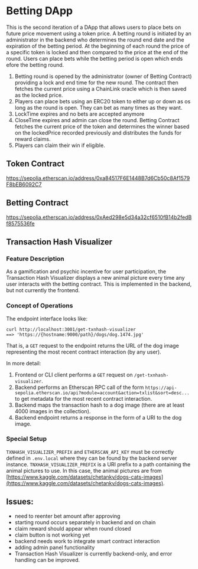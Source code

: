 # Betting DApp
This is the second iteration of a DApp that allows users to place bets on future price movement using a token price. A betting round is initiated by an administrator in the backend who determines the round end date and the expiration of the betting period. At the beginning of each round the price of a specific token is locked and then compared to the price at the end of the round. Users can place bets while the betting period is open which ends efore the betting round. 

1. Betting round is opened by the administrator (owner of Betting Contract) providing a lock and end time for the new round. The contract then fetches the current price using a ChainLink oracle which is then saved as the locked price.
2. Players can place bets using an ERC20 token to either up or down as os long as the round is open. They can bet as many times as they want.
3. LockTime expires and no bets are accepted anymore
4. CloseTime expires and admin can close the round. Betting Contract fetches the current price of the token and determines the winner based on the lockedPrice recorded previously and distributes the funds for reward claims.
5. Players can claim their win if eligible.

## Token Contract
https://sepolia.etherscan.io/address/0xa84517F6E1448B7d6Cb50c8Af1579F8bEB6092C7

## Betting Contract
https://sepolia.etherscan.io/address/0xAed298e5d34a32cf6510fB14b2fedBf8575536fe

## Transaction Hash Visualizer
### Feature Description
As a gamification and psychic incentive for user participation, the Transaction Hash Visualizer displays a new animal picture every time any user interacts with the betting contract. This is implemented in the backend, but not currently the frontend.

### Concept of Operations
The endpoint interface looks like:
```
curl http://localhost:3001/get-txnhash-visualizer
==> 'https://{hostname:9000/path}/dogs/dog.1474.jpg'
```
That is, a `GET` request to the endpoint returns the URL of the dog image representing the most recent contract interaction (by any user).

In more detail:
1. Frontend or CLI client performs a `GET` request on `/get-txnhash-visualizer`.
2. Backend performs an Etherscan RPC call of the form
`https://api-sepolia.etherscan.io/api?module=account&action=txlist&sort=desc...` to get metadata for the most recent contract interaction.
3. Backend maps the transaction hash to a dog image (there are at least 4000  images in the collection).
4. Backend endpoint returns a response in the form of a URI to the dog image.

### Special Setup
`TXNHASH_VISUALIZER_PREFIX` and `ETHERSCAN_API_KEY` must be correctly defined in `.env.local` where they can be found by the backend server instance. `TNXHASH_VISUALIZER_PREFIX` is a URI prefix to a path containing the animal pictures to use. In this case, the animal pictures are from [https://www.kaggle.com/datasets/chetankv/dogs-cats-images](https://www.kaggle.com/datasets/chetankv/dogs-cats-images).

## Issues:
- need to reenter bet amount after approving
- starting round occurs separately in backend and on chain
- claim reward should appear when round closed
- claim button is not working yet
- backend needs work to integrate smart contract interaction
- adding admin panel functionality
- Transaction Hash Visualizer is currently backend-only, and error handling can be improved.
